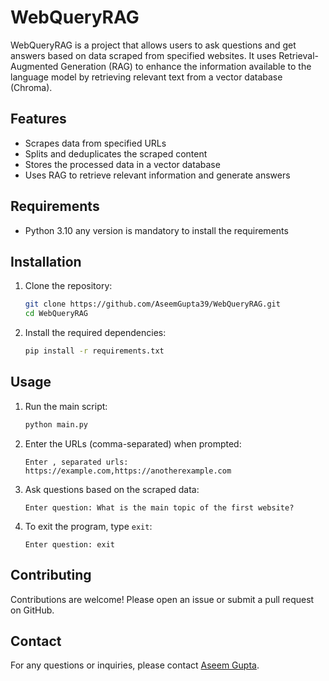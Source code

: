# WebQueryRAG

WebQueryRAG is a project that allows users to ask questions and get answers based on data scraped from specified websites. It uses Retrieval-Augmented Generation (RAG) to enhance the information available to the language model by retrieving relevant text from a vector database (Chroma).

## Features

- Scrapes data from specified URLs
- Splits and deduplicates the scraped content
- Stores the processed data in a vector database
- Uses RAG to retrieve relevant information and generate answers

## Requirements

- Python 3.10 any version is mandatory to install the requirements

## Installation

1. Clone the repository:

   ```sh
   git clone https://github.com/AseemGupta39/WebQueryRAG.git
   cd WebQueryRAG
   ```

2. Install the required dependencies:
   ```sh
   pip install -r requirements.txt
   ```

## Usage

1. Run the main script:

   ```sh
   python main.py
   ```

2. Enter the URLs (comma-separated) when prompted:

   ```
   Enter , separated urls: https://example.com,https://anotherexample.com
   ```

3. Ask questions based on the scraped data:

   ```
   Enter question: What is the main topic of the first website?
   ```

4. To exit the program, type `exit`:
   ```
   Enter question: exit
   ```

## Contributing

Contributions are welcome! Please open an issue or submit a pull request on GitHub.

## Contact

For any questions or inquiries, please contact [Aseem Gupta](https://github.com/AseemGupta39).

